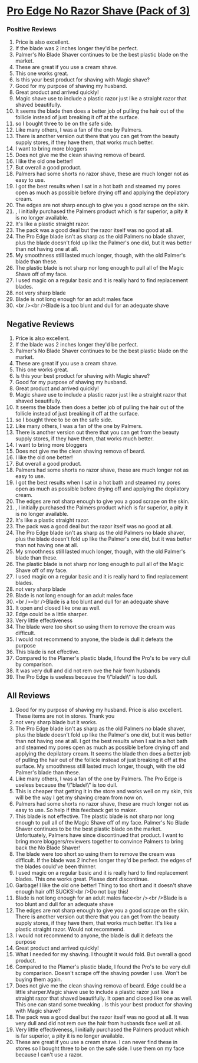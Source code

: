 # [Pro Edge No Razor Shave (Pack of 3)](https://products.checkmycream.com/products/Pro-Edge-No-Razor-Shave-(Pack-of-3).html)

### Positive Reviews

<ol>
      <li>Price is also excellent.</li>
      <li>If the blade was 2 inches longer they&#x27;d be perfect.</li>
      <li>Palmer&#x27;s No Blade Shaver continues to be the best plastic blade on the market.  </li>
      <li>These are great if you use a cream shave.</li>
      <li>This one works great.</li>
      <li>Is this your best product for shaving with Magic shave?</li>
      <li>Good for my purpose of shaving my husband.</li>
      <li>Great product and arrived quickly!</li>
      <li>Magic shave use to include a plastic razor just like a straight razor that shaved beautifully.</li>
      <li>It seems the blade then does a better job of pulling the hair out of the follicle instead of just breaking it off at the surface.</li>
      <li>so I bought three to be on the safe side.</li>
      <li>Like many others, I was a fan of the one by Palmers.</li>
      <li>There is another version out there that you can get from the beauty supply stores, if they have them, that works much better.  </li>
      <li>I want to bring more bloggers</li>
      <li>Does not give me the clean shaving remova of beard.</li>
      <li>I like the old one better!</li>
      <li>But overall a good product.</li>
      <li>Palmers had some shorts no razor shave, these are much longer not as easy to use.</li>
      <li>I got the best results when I sat in a hot bath and steamed my pores open as much as possible before drying off and applying the depilatory cream.</li>
      <li>The edges are not sharp enough to give you a good scrape on the skin.  </li>
      <li>, I initially purchased the Palmers product  which is far superior, a pity it is no longer available.</li>
      <li>It&#x27;s like a plastic straight razor.  </li>
      <li>The pack was a good deal but the razor itself was no good at all.</li>
      <li>The Pro Edge blade isn&#x27;t as sharp as the old Palmers no blade shaver, plus the blade doesn&#x27;t fold up like the Palmer&#x27;s one did, but it was better than not having one at all.</li>
      <li>My smoothness still lasted much longer, though, with the old Palmer&#x27;s blade than these.</li>
      <li>The plastic blade is not sharp nor long enough to pull all of the Magic Shave off of my face.  </li>
      <li>I used magic on a regular basic and it is really hard to find replacement blades.</li>
      <li>not very sharp blade  </li>
      <li>Blade is not long enough for an adult males face</li>
      <li>&lt;br /&gt;&lt;br /&gt;Blade is a too blunt and dull for an adequate shave</li>
</ol>


<h2>Negative Reviews</h2>
<ol>
<li> Price is also excellent.</li>
<li> If the blade was 2 inches longer they&#x27;d be perfect.</li>
<li> Palmer&#x27;s No Blade Shaver continues to be the best plastic blade on the market.  </li>
<li> These are great if you use a cream shave.</li>
<li> This one works great.</li>
<li> Is this your best product for shaving with Magic shave?</li>
<li> Good for my purpose of shaving my husband.</li>
<li> Great product and arrived quickly!</li>
<li> Magic shave use to include a plastic razor just like a straight razor that shaved beautifully.</li>
<li> It seems the blade then does a better job of pulling the hair out of the follicle instead of just breaking it off at the surface.</li>
<li> so I bought three to be on the safe side.</li>
<li> Like many others, I was a fan of the one by Palmers.</li>
<li> There is another version out there that you can get from the beauty supply stores, if they have them, that works much better.  </li>
<li> I want to bring more bloggers</li>
<li> Does not give me the clean shaving remova of beard.</li>
<li> I like the old one better!</li>
<li> But overall a good product.</li>
<li> Palmers had some shorts no razor shave, these are much longer not as easy to use.</li>
<li> I got the best results when I sat in a hot bath and steamed my pores open as much as possible before drying off and applying the depilatory cream.</li>
<li> The edges are not sharp enough to give you a good scrape on the skin.  </li>
<li> , I initially purchased the Palmers product  which is far superior, a pity it is no longer available.</li>
<li> It&#x27;s like a plastic straight razor.  </li>
<li> The pack was a good deal but the razor itself was no good at all.</li>
<li> The Pro Edge blade isn&#x27;t as sharp as the old Palmers no blade shaver, plus the blade doesn&#x27;t fold up like the Palmer&#x27;s one did, but it was better than not having one at all.</li>
<li> My smoothness still lasted much longer, though, with the old Palmer&#x27;s blade than these.</li>
<li> The plastic blade is not sharp nor long enough to pull all of the Magic Shave off of my face.  </li>
<li> I used magic on a regular basic and it is really hard to find replacement blades.</li>
<li> not very sharp blade  </li>
<li> Blade is not long enough for an adult males face</li>
<li> &lt;br /&gt;&lt;br /&gt;Blade is a too blunt and dull for an adequate shave</li>
<li> It  open and closed like one as well.</li>
<li> Edge could be a little sharper.</li>
<li> Very little effectiveness</li>
<li> The blade were too short so using them to remove the cream was difficult.</li>
<li> I would not recommend to anyone, the blade is dull it defeats the purpose</li>
<li> This blade is not effective.  </li>
<li> Compared to the Plamer&#x27;s plastic blade, I found the Pro&#x27;s to be very dull by comparison.  </li>
<li> It was very dull and did not rem ove the hair from husbands</li>
<li> The Pro Edge is useless because the \\&quot;blade\\&quot; is too dull.</li>
</ol>

<h2>All Reviews</h2>

<ol>
    <li> Good for my purpose of shaving my husband. Price is also excellent. These items are not in stores. Thank you</li>
    <li> not very sharp blade  but it works.</li>
    <li> The Pro Edge blade isn&#x27;t as sharp as the old Palmers no blade shaver, plus the blade doesn&#x27;t fold up like the Palmer&#x27;s one did, but it was better than not having one at all. I got the best results when I sat in a hot bath and steamed my pores open as much as possible before drying off and applying the depilatory cream. It seems the blade then does a better job of pulling the hair out of the follicle instead of just breaking it off at the surface. My smoothness still lasted much longer, though, with the old Palmer&#x27;s blade than these.</li>
    <li> Like many others, I was a fan of the one by Palmers. The Pro Edge is useless because the \\&quot;blade\\&quot; is too dull.</li>
    <li> This is cheaper that getting it in the store and works well on my skin, this will be the way I get my shaving cream from now on.</li>
    <li> Palmers had some shorts no razor shave, these are much longer not as easy to use. So help if this feedback get to maker.</li>
    <li> This blade is not effective.  The plastic blade is not sharp nor long enough to pull all of the Magic Shave off of my face.  Palmer&#x27;s No Blade Shaver continues to be the best plastic blade on the market.  Unfortuately, Palmers have since discontinued that product.  I want to bring more bloggers/reviewers together to convince Palmers to bring back the No Blade Shaver!</li>
    <li> The blade were too short so using them to remove the cream was difficult. If the blade was 2 inches longer they&#x27;d be perfect. the edges of the blades could&#x27;ve been thinner.</li>
    <li> I used magic on a regular basic and it is really hard to find replacement blades. This one works great. Please dont discontinue.</li>
    <li> Garbage! I like the old one better! Thing to too short and it doesn&#x27;t shave enough hair off! SUCKS!&lt;br /&gt;Do not buy this!</li>
    <li> Blade is not long enough for an adult males face&lt;br /&gt;&lt;br /&gt;Blade is a too blunt and dull for an adequate shave</li>
    <li> The edges are not sharp enough to give you a good scrape on the skin.  There is another version out there that you can get from the beauty supply stores, if they have them, that works much better.  It&#x27;s like a plastic straight razor.  Would not recommend.</li>
    <li> I would not recommend to anyone, the blade is dull it defeats the purpose</li>
    <li> Great product and arrived quickly!</li>
    <li> What I needed for my shaving. I thought it would fold. But overall a good product.</li>
    <li> Compared to the Plamer&#x27;s plastic blade, I found the Pro&#x27;s to be very dull by comparison.  Doesn&#x27;t scrape off the shaving powder I use.  Won&#x27;t be buying them again.</li>
    <li> Does not give me the clean shaving remova of beard. Edge could be a little sharper.Magic shave use to include a plastic razor just like a straight razor that shaved beautifully. It  open and closed like one as well. This one can stand some tweaking . Is this your best product for shaving with Magic shave?</li>
    <li> The pack was a good deal but the razor itself was no good at all. It was very dull and did not rem ove the hair from husbands face well at all.</li>
    <li> Very little effectiveness, I initially purchased the Palmers product  which is far superior, a pity it is no longer available.</li>
    <li> These are great if you use a cream shave. I can never find these in stores so I bought three to be on the safe side. I use them on my face because I can&#x27;t use a razor.</li>
</ol>




